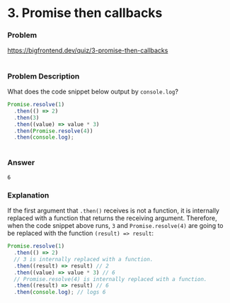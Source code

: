 # 3. Promise then callbacks

### Problem

https://bigfrontend.dev/quiz/3-promise-then-callbacks

#

### Problem Description

What does the code snippet below output by `console.log`?

```js
Promise.resolve(1)
  .then(() => 2)
  .then(3)
  .then((value) => value * 3)
  .then(Promise.resolve(4))
  .then(console.log);
```

#

### Answer

```
6
```

### Explanation

If the first argument that `.then()` receives is not a function, it is internally replaced with a function that returns the receiving argument. Therefore, when the code snippet above runs, `3` and `Promise.resolve(4)` are going to be replaced with the function `(result) => result`:

```js
Promise.resolve(1)
  .then(() => 2)
  // 3 is internally replaced with a function.
  .then((result) => result) // 2
  .then((value) => value * 3) // 6
  // Promise.resolve(4) is internally replaced with a function.
  .then((result) => result) // 6
  .then(console.log); // logs 6
```
